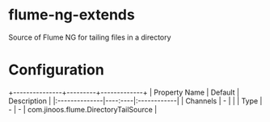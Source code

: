 flume-ng-extends
================

Source of Flume NG for tailing files in a directory

Configuration
=============
+---------------+---------+-------------+
| Property Name | Default | Description |
|:--------------|----:----|:------------|
| Channels | - |  |
| Type | - | - | com.jinoos.flume.DirectoryTailSource |
